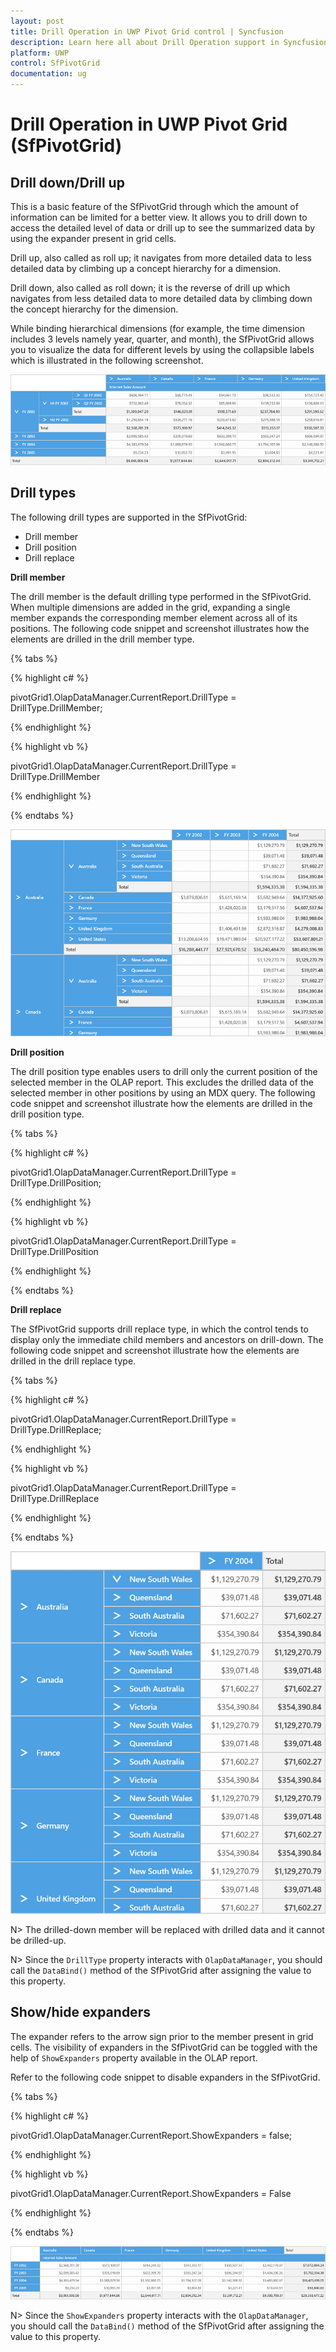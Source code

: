 ```yaml
---
layout: post
title: Drill Operation in UWP Pivot Grid control | Syncfusion
description: Learn here all about Drill Operation support in Syncfusion UWP Pivot Grid (SfPivotGrid) control and more.
platform: UWP
control: SfPivotGrid
documentation: ug
---
```


# Drill Operation in UWP Pivot Grid (SfPivotGrid)

## Drill down/Drill up

This is a basic feature of the SfPivotGrid through which the amount of information can be limited for a better view. It allows you to drill down to access the detailed level of data or drill up to see the summarized data by using the expander present in grid cells.

Drill up, also called as roll up; it navigates from more detailed data to less detailed data by climbing up a concept hierarchy for a dimension.

Drill down, also called as roll down; it is the reverse of drill up which navigates from less detailed data to more detailed data by climbing down the concept hierarchy for the dimension.

While binding hierarchical dimensions (for example, the time dimension includes 3 levels namely year, quarter, and month), the SfPivotGrid allows you to visualize the data for different levels by using the collapsible labels which is illustrated in the following screenshot.

![Drill-operation](Drill-Operation_images/Drill-operation.png)

## Drill types

The following drill types are supported in the SfPivotGrid:

* Drill member
* Drill position
* Drill replace

**Drill member**

The drill member is the default drilling type performed in the SfPivotGrid. When multiple dimensions are added in the grid, expanding a single member expands the corresponding member element across all of its positions. The following code snippet and screenshot illustrates how the elements are drilled in the drill member type.

{% tabs %}

{% highlight c# %}

pivotGrid1.OlapDataManager.CurrentReport.DrillType = DrillType.DrillMember;

{% endhighlight %}

{% highlight vb %}

pivotGrid1.OlapDataManager.CurrentReport.DrillType = DrillType.DrillMember

{% endhighlight %}

{% endtabs %}

![Drill-member](Drill-Operation_images/Drill-member.png)

**Drill position**

The drill position type enables users to drill only the current position of the selected member in the OLAP report. This excludes the drilled data of the selected member in other positions by using an MDX query. The following code snippet and screenshot illustrate how the elements are drilled in the drill position type.

{% tabs %}

{% highlight c# %}

pivotGrid1.OlapDataManager.CurrentReport.DrillType = DrillType.DrillPosition;

{% endhighlight %}

{% highlight vb %}

pivotGrid1.OlapDataManager.CurrentReport.DrillType = DrillType.DrillPosition

{% endhighlight %}

{% endtabs %}

**Drill replace**

The SfPivotGrid supports drill replace type, in which the control tends to display only the immediate child members and ancestors on drill-down. The following code snippet and screenshot illustrate how the elements are drilled in the drill replace type.

{% tabs %}

{% highlight c# %}

pivotGrid1.OlapDataManager.CurrentReport.DrillType = DrillType.DrillReplace;

{% endhighlight %}

{% highlight vb %}

pivotGrid1.OlapDataManager.CurrentReport.DrillType = DrillType.DrillReplace

{% endhighlight %}

{% endtabs %}

![Drill-replace](Drill-Operation_images/Drill-replace.png)

N> The drilled-down member will be replaced with drilled data and it cannot be drilled-up.

N> Since the `DrillType` property interacts with `OlapDataManager`, you should call the `DataBind()` method of the SfPivotGrid after assigning the value to this property.

## Show/hide expanders

The expander refers to the arrow sign prior to the member present in grid cells. The visibility of expanders in the SfPivotGrid can be toggled with the help of `ShowExpanders` property available in the OLAP report.

Refer to the following code snippet to disable expanders in the SfPivotGrid.

{% tabs %}

{% highlight c# %}

pivotGrid1.OlapDataManager.CurrentReport.ShowExpanders = false;

{% endhighlight %}

{% highlight vb %}

pivotGrid1.OlapDataManager.CurrentReport.ShowExpanders = False

{% endhighlight %}

{% endtabs %}

![Drill-operation-hide-expanders](Drill-Operation_images/Drill-operation-hide-expanders.png)

N> Since the `ShowExpanders` property interacts with the `OlapDataManager`, you should call the `DataBind()` method of the SfPivotGrid after assigning the value to this property.
